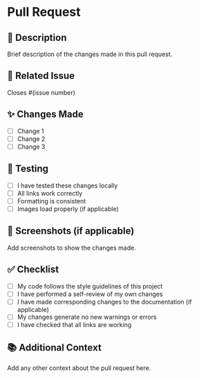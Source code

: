 # Pull Request

## 📝 Description

Brief description of the changes made in this pull request.

## 🔗 Related Issue

Closes #(issue number)

## ✨ Changes Made

- [ ] Change 1
- [ ] Change 2
- [ ] Change 3

## 🧪 Testing

- [ ] I have tested these changes locally
- [ ] All links work correctly
- [ ] Formatting is consistent
- [ ] Images load properly (if applicable)

## 📱 Screenshots (if applicable)

Add screenshots to show the changes made.

## ✅ Checklist

- [ ] My code follows the style guidelines of this project
- [ ] I have performed a self-review of my own changes
- [ ] I have made corresponding changes to the documentation (if applicable)
- [ ] My changes generate no new warnings or errors
- [ ] I have checked that all links are working

## 📚 Additional Context

Add any other context about the pull request here.
